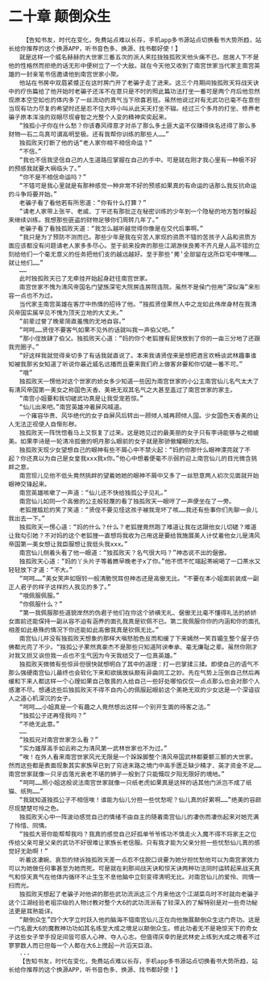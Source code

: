 # 二十章 颠倒众生
        【告知书友，时代在变化，免费站点难以长存，手机app多书源站点切换看书大势所趋，站长给你推荐的这个换源APP，听书音色多、换源、找书都好使！】
       就是这样一个威名赫赫的大世家三番五次的派人来拉拢独孤败天他头痛不已。屈居人下不是他的性格然而拒绝的话无形中便树立了一个大敌。就在今天他又收到了南宫世家当代家主南宫英雄的一封亲笔书信邀请他到南宫世家小聚。
       他站在书房中双眉紧蹙正在这时房门开了老骗子走了进来。这三个月期间独孤败天将战天诀中的疗伤篇给了他开始时老骗子还浑不在意只是不时的照此篇功法打坐一番可是两个月后他忽然现原本空空如也的体内多了一丝流动的真气当下欣喜若狂。虽然他说过对有无武功已毫不在意但当现有功力尽复的希望时还是忍不住大呼小叫从此天天打坐不辍。经过三个多月的打坐、修养老骗子原本浑浊的双眼尽现睿智之光整个人变的精神奕奕起来。
       “独孤小子你在什么愁？你该春风得意才对杀了那么多土匪大盗不仅赚得侠名还得了那么多财物一石二鸟真可谓高明至极。还有我帮你训练的那些人……”
       独孤败天打断了他的话“老人家你相不相信命运？”
       “不信。”
       “我也不信我坚信自己的人生道路应掌握在自己的手中。可是就在刚才我心里有一种极不好的预感我就要大祸临头了。”
       “你不是不相信命运吗？”
       “不错可是我心里就是有那种感觉一种非常不好的预感如果真的有命运的话那么我反抗命运的斗争将要开始。”
       老骗子看了看他若有所思道：“你有什么打算？”
       “请老人家带上张平、老戚、丁平还有那批正在秘密训练的少年到一个隐秘的地方暂时躲起来继续训练。我想那些匪盗的财物足够你们周转几年了。”
       老骗子看了看独孤败天道：“我怎么越听越觉得你像是在交代后事啊。”
       “我只是为了预防不测而已。那些少年是我在穷苦人家现的资质不错的苦孩子人品和资质方面应该都没有问题请老人家多多尽心。至于前来投奔的那些江湖游侠良莠不齐凡是人品不错的立刻给他们一个毫无意义的任务把他们支的越远越好。至于那些‘莠’全部留在这所巨宅中嘿嘿……就让他们……”
       ……
       此时独孤败天已了无牵挂开始起身赶往南宫世家。
       南宫世家不愧为清风帝国名门望族深宅大院房连房院连院。虽然不是侯门但用“深似海”来形容一点也不为过。
       当代家主南宫英雄在客厅中热情的招待了他。“独孤贤侄果然人中之龙如此伟岸身材在我清风帝国实属罕见不愧为顶天立地的大丈夫。”
       “前辈过誉了晚辈简直羞愧的无地自容。”
       “呵呵……贤侄不要客气如果不见外的话就叫我一声伯父吧。”
       “那小侄放肆了伯父。独孤败天心道：“妈的你个老狐狸有屁快放到了你的一亩三分地了还跟我兜圈子。”
       “好这样我就觉得亲切多了有话我就直说了。本来我请贤侄来是想把酒言欢畅谈武林趣事谁知被我那劣女知道了听说你最近威名远播而且要来我们府上做客非要和你切磋一番不可。”
       “哦”
       独孤败天一愣他对这个世家的娇女多少知道一些因为南宫世家的小公主南宫仙儿名气太大了有清风帝国第一美女之称国色天香、美艳无双其名气之大甚至盖过了南宫世家的家主。
       “南宫小姐要和我切磋武功真是让我受宠若惊。”
       “仙儿出来吧。”南宫英雄冲着屏风喊道。
       一个雍容华贵、风华绝代的女子自屏风后转出一顾倾人城再顾倾人国。少女国色天香美的让人无法正视使人自惭形秽。
       独孤败天一阵恍惚看马上又恢复了过来。这是她见过的最美丽的女子只有李诗能够与之相媲美。如果李诗是一轮清冷孤傲的明月那么眼前的女子就是那骄傲耀眼的太阳。
       独孤败天现少女望想自己的眼神有些不屑心中不禁火起：“妈的你那什么眼神漂亮就了不起？你还真以为自己是女皇我xxx我x你。”他心中想着便毫不示弱的迎上南宫仙儿的目光微含挑衅之意。
       南宫现儿见他不低头竟然挑衅的望着她她的眼神不屑中又多了一丝怒意两人初次见面就开始眼神交锋起来。
       南宫英雄咳嗽了一声道：“仙儿还不快给独孤公子见礼。”
       南宫仙儿如同一个高傲的公主般轻蔑的看了独孤败天一眼哼了一声便坐在了一旁。
       老狐狸尴尬的笑了笑道：“贤侄不要见怪这孩子被我宠坏了咳……我还有些事你们先聊一会儿我出去一下。”
       独孤败天一愣心道：“妈的什么？什么？老狐狸竟然跑了难道让我在这跟他女儿切磋？难道让我勾引她？不对妈的这个老狐狸一直想将我收为己用这是要给我施展美人计仗着他女儿是清风帝国第一美女想让我臣服想让我低头我xxx。”
       南宫仙儿侧着头看了他一眼道：“独孤败天？名气很大吗？”神态说不出的倨傲。
       独孤败天心道：“妈的丫头片子等着瞧早晚老子x了你。”他不慌不忙端起茶碗喝了一口茶水又轻轻放下才道：“不大。”
       “呵呵……”美女笑声如银铃一般清脆悦耳但神态还是高傲无比。“不要在本小姐面前装成一副正人君子的样子这样的人我见的多了。”
       “哦佩服佩服。”
       “你佩服什么？”
       “第一我佩服那些道貌岸然的伪君子他们在你这个骄横无礼、倨傲无比毫不懂得礼法的娇娇女面前还能保持一副从容不迫有涵养的面孔我真是钦佩不已。第二我佩服你你的内涵和你的面孔相差如此悬殊的情况下你还能如此高傲我真是钦佩无比。”
       南宫仙儿并没有独孤败天想象的那样大嗔怒脸色反而和缓了下来嫣然一笑百媚生整个屋子仿佛都光亮了不少。“独孤公子果然真豪杰不是那些只知道阿谀奉承、毫无廉耻之辈。虽然你刚才对我又损又讽但我一点也不生气因为今天我结交了一位真英雄。”
       独孤败天微微有些惊异但很快就想明白了其中的道理：打一巴掌揉三揉。即使自己的语气不那么强硬南宫仙儿最终也会软化下来和欲擒故纵颇有异曲同工之妙。先在气势上压倒自己然后再缓和下来人都这样一个心理如果自己敬畏的人给自己一些好处哪怕仅仅一点点那么也会对那个人感激不尽。想通这些后独孤败天不得不自内心的佩服起眼前这个美艳无双的少女这是一个深谙驭人之道心机深沉的女子。
       “呵呵……小姐真是一个有趣之人竟然想出这样一个别开生面的待客之法。”
       “独孤公子还再怪我吗？”
       “不绝无此意。”
       ……
       “独孤兄对南宫世家怎么看？”
       “实力雄厚高手如云称之为清风第一武林世家也不为过。”
       “唉！在外人看来南宫世家风光无限是一个跺跺脚整个清风帝国武林都要颤三颤的大世家。然而这些都是表面现象其实家族早已到了穷途末路之境门中高手匮乏缺少精才、英才资金不足……南宫世家就像一只牙齿落光衰老不堪的狮子一般到了只能慨叹夕阳无限好的境地。”
       “呵呵……照小姐这般说法南宫世家就像一只纸老虎如果真是这样的话其他门派岂不成了纸猫、纸狗……”
       “我就知道独孤公子不相信唉！谁能为仙儿分担一些忧愁呢？仙儿真的好累啊……”绝美的容颜尽现楚楚可怜之色。
       独孤败天心中一阵波动感觉自己的情绪不由自主的随着南宫仙儿的凄伤而凄伤起来对她充满了怜惜、同情。
       “独孤大哥你能帮帮我吗？我真的感觉自己好孤单爷爷练功不慎走火入魔不得不将家主之位传给父亲可是父亲的武功不好很难让家族长老信服。只有我才能为父亲分担一些忧愁仙儿真的感觉好无助啊！”
       听着这凄婉、哀怨的倾诉独孤败天差一点忍不住脱口说要为她分担忧愁他可以为南宫家效力可以为她做任何事甚至为她而死。可是就在刹那间战天诀和惊天诀两种功法同时运转起来战天真气和惊天真气在他体内循环不止生生不息他脑中立刻变得清明无比。对南宫仙儿的爱怜、同情一扫而光。
       独孤败天想起了老骗子对他讲的那些武功流派这三个月来他这个江湖菜鸟时不时就向老骗子这个江湖经验老祖宗级的人物讨教对整个大6的武功流派有了较深入的了解特别是对一些奇功秘法更是耳熟能详。
       “颠倒众生”四个大字立时跃入他的脑海不错南宫仙儿正在向他施展颠倒众生这门奇功。这是一门名震大6的魔教神功功如其名练至大成之境足以颠倒众生。修此功者无不是艳惊天下的奇女子这些女子举手投足间皆可惑人心神、夺人心志。但值得庆幸的是武林史上练到大成之境者不过寥寥数人而已但每一个人都在大6上搅起一片滔天巨浪。
       ...
       【告知书友，时代在变化，免费站点难以长存，手机app多书源站点切换看书大势所趋，站长给你推荐的这个换源APP，听书音色多、换源、找书都好使！】